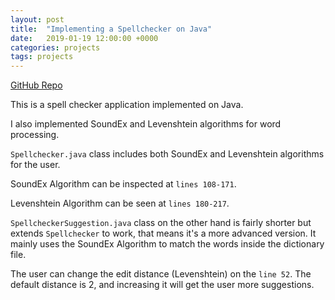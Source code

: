 ```yaml
---
layout: post
title:  "Implementing a Spellchecker on Java"
date:   2019-01-19 12:00:00 +0000
categories: projects
tags: projects
---
```


[GitHub Repo](https://github.com/gokhj/Java-Spellchecker)

This is a spell checker application implemented on Java.

I also implemented SoundEx and Levenshtein algorithms for word processing.

``Spellchecker.java`` class includes both SoundEx and Levenshtein algorithms for the user.

SoundEx Algorithm can be inspected at ``lines 108-171``.

Levenshtein Algorithm can be seen at ``lines 180-217``.

``SpellcheckerSuggestion.java`` class on the other hand is fairly shorter but extends ``Spellchecker`` to work, that means it's a more advanced version. It mainly uses the SoundEx Algorithm to match the words inside the dictionary file.

The user can change the edit distance (Levenshtein) on the ``line 52``. The default distance is 2, and increasing it will get the user more suggestions.